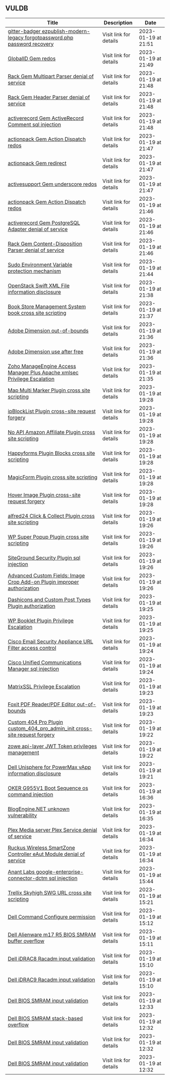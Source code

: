 ## VULDB
|Title|Description|Date|
|---|---|---|
| [gitter-badger ezpublish-modern-legacy forgotpassword.php password recovery](https://vuldb.com/?id.218951) | Visit link for details | 2023-01-19 at 21:51 |
| [GlobalID Gem redos](https://vuldb.com/?id.218950) | Visit link for details | 2023-01-19 at 21:49 |
| [Rack Gem Multipart Parser denial of service](https://vuldb.com/?id.218949) | Visit link for details | 2023-01-19 at 21:48 |
| [Rack Gem Header Parser denial of service](https://vuldb.com/?id.218948) | Visit link for details | 2023-01-19 at 21:48 |
| [activerecord Gem ActiveRecord Comment sql injection](https://vuldb.com/?id.218947) | Visit link for details | 2023-01-19 at 21:48 |
| [actionpack Gem Action Dispatch redos](https://vuldb.com/?id.218946) | Visit link for details | 2023-01-19 at 21:47 |
| [actionpack Gem redirect](https://vuldb.com/?id.218945) | Visit link for details | 2023-01-19 at 21:47 |
| [activesupport Gem underscore redos](https://vuldb.com/?id.218944) | Visit link for details | 2023-01-19 at 21:47 |
| [actionpack Gem Action Dispatch redos](https://vuldb.com/?id.218943) | Visit link for details | 2023-01-19 at 21:46 |
| [activerecord Gem PostgreSQL Adapter denial of service](https://vuldb.com/?id.218942) | Visit link for details | 2023-01-19 at 21:46 |
| [Rack Gem Content-Disposition Parser denial of service](https://vuldb.com/?id.218941) | Visit link for details | 2023-01-19 at 21:46 |
| [Sudo Environment Variable protection mechanism](https://vuldb.com/?id.218940) | Visit link for details | 2023-01-19 at 21:44 |
| [OpenStack Swift XML File information disclosure](https://vuldb.com/?id.218939) | Visit link for details | 2023-01-19 at 21:38 |
| [Book Store Management System book cross site scripting](https://vuldb.com/?id.218938) | Visit link for details | 2023-01-19 at 21:37 |
| [Adobe Dimension out-of-bounds](https://vuldb.com/?id.218937) | Visit link for details | 2023-01-19 at 21:36 |
| [Adobe Dimension use after free](https://vuldb.com/?id.218936) | Visit link for details | 2023-01-19 at 21:36 |
| [Zoho ManageEngine Access Manager Plus Apache xmlsec Privilege Escalation](https://vuldb.com/?id.218935) | Visit link for details | 2023-01-19 at 21:35 |
| [Map Multi Marker Plugin cross site scripting](https://vuldb.com/?id.218934) | Visit link for details | 2023-01-19 at 19:28 |
| [ipBlockList Plugin cross-site request forgery](https://vuldb.com/?id.218933) | Visit link for details | 2023-01-19 at 19:28 |
| [No API Amazon Affiliate Plugin cross site scripting](https://vuldb.com/?id.218932) | Visit link for details | 2023-01-19 at 19:28 |
| [Happyforms Plugin Blocks cross site scripting](https://vuldb.com/?id.218931) | Visit link for details | 2023-01-19 at 19:28 |
| [MagicForm Plugin cross site scripting](https://vuldb.com/?id.218930) | Visit link for details | 2023-01-19 at 19:28 |
| [Hover Image Plugin cross-site request forgery](https://vuldb.com/?id.218929) | Visit link for details | 2023-01-19 at 19:28 |
| [alfred24 Click & Collect Plugin cross site scripting](https://vuldb.com/?id.218928) | Visit link for details | 2023-01-19 at 19:26 |
| [WP Super Popup Plugin cross site scripting](https://vuldb.com/?id.218927) | Visit link for details | 2023-01-19 at 19:26 |
| [SiteGround Security Plugin sql injection](https://vuldb.com/?id.218926) | Visit link for details | 2023-01-19 at 19:26 |
| [Advanced Custom Fields: Image Crop Add-on Plugin improper authorization](https://vuldb.com/?id.218925) | Visit link for details | 2023-01-19 at 19:26 |
| [Dashicons and Custom Post Types Plugin authorization](https://vuldb.com/?id.218924) | Visit link for details | 2023-01-19 at 19:25 |
| [WP Booklet Plugin Privilege Escalation](https://vuldb.com/?id.218923) | Visit link for details | 2023-01-19 at 19:25 |
| [Cisco Email Security Appliance URL Filter access control](https://vuldb.com/?id.218922) | Visit link for details | 2023-01-19 at 19:24 |
| [Cisco Unified Communications Manager sql injection](https://vuldb.com/?id.218921) | Visit link for details | 2023-01-19 at 19:24 |
| [MatrixSSL Privilege Escalation](https://vuldb.com/?id.218920) | Visit link for details | 2023-01-19 at 19:23 |
| [Foxit PDF Reader/PDF Editor out-of-bounds](https://vuldb.com/?id.218919) | Visit link for details | 2023-01-19 at 19:23 |
| [Custom 404 Pro Plugin custom_404_pro_admin_init cross-site request forgery](https://vuldb.com/?id.218918) | Visit link for details | 2023-01-19 at 19:22 |
| [zowe api-layer JWT Token privileges management](https://vuldb.com/?id.218917) | Visit link for details | 2023-01-19 at 19:22 |
| [Dell Unisphere for PowerMax vApp information disclosure](https://vuldb.com/?id.218916) | Visit link for details | 2023-01-19 at 19:21 |
| [OKER G955V1 Boot Sequence os command injection](https://vuldb.com/?id.218915) | Visit link for details | 2023-01-19 at 16:36 |
| [BlogEngine.NET unknown vulnerability](https://vuldb.com/?id.218914) | Visit link for details | 2023-01-19 at 16:35 |
| [Plex Media server Plex Service denial of service](https://vuldb.com/?id.218913) | Visit link for details | 2023-01-19 at 16:34 |
| [Ruckus Wireless SmartZone Controller eAut Module denial of service](https://vuldb.com/?id.218912) | Visit link for details | 2023-01-19 at 16:34 |
| [Anant Labs google-enterprise-connector-dctm sql injection](https://vuldb.com/?id.218911) | Visit link for details | 2023-01-19 at 15:44 |
| [Trellix Skyhigh SWG URL cross site scripting](https://vuldb.com/?id.218910) | Visit link for details | 2023-01-19 at 15:21 |
| [Dell Command Configure permission](https://vuldb.com/?id.218909) | Visit link for details | 2023-01-19 at 15:12 |
| [Dell Alienware m17 R5 BIOS SMRAM buffer overflow](https://vuldb.com/?id.218908) | Visit link for details | 2023-01-19 at 15:11 |
| [Dell iDRAC8 Racadm input validation](https://vuldb.com/?id.218907) | Visit link for details | 2023-01-19 at 15:10 |
| [Dell iDRAC9 Racadm input validation](https://vuldb.com/?id.218906) | Visit link for details | 2023-01-19 at 15:10 |
| [Dell BIOS SMRAM input validation](https://vuldb.com/?id.218905) | Visit link for details | 2023-01-19 at 12:33 |
| [Dell BIOS SMRAM stack-based overflow](https://vuldb.com/?id.218904) | Visit link for details | 2023-01-19 at 12:32 |
| [Dell BIOS SMRAM input validation](https://vuldb.com/?id.218903) | Visit link for details | 2023-01-19 at 12:32 |
| [Dell BIOS SMRAM input validation](https://vuldb.com/?id.218902) | Visit link for details | 2023-01-19 at 12:32 |
